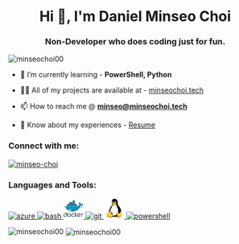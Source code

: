 <h1 align="center">Hi 👋, I'm Daniel Minseo Choi</h1>
<h3 align="center">Non-Developer who does coding just for fun.</h3>

<p align="left"> <img src="https://komarev.com/ghpvc/?username=minseochoi00&label=Profile%20views&color=0e75b6&style=flat" alt="minseochoi00" /> </p>

- 🌱 I’m currently learning - **PowerShell, Python**

- 👨‍💻 All of my projects are available at - [minseochoi.tech](minseochoi.tech)

- 📫 How to reach me @ **minseo@minseochoi.tech**

- 📄 Know about my experiences - [Resume](https://minseochoi.tech/resume)

<h3 align="left">Connect with me:</h3>
<p align="left">
<a href="https://linkedin.com/in/minseo-choi" target="blank"><img align="center" src="https://raw.githubusercontent.com/rahuldkjain/github-profile-readme-generator/master/src/images/icons/Social/linked-in-alt.svg" alt="minseo-choi" height="30" width="40" /></a>
</p>

<h3 align="left">Languages and Tools:</h3>
<p align="left"> <a href="https://azure.microsoft.com/en-in/" target="_blank" rel="noreferrer"> <img src="https://www.vectorlogo.zone/logos/microsoft_azure/microsoft_azure-icon.svg" alt="azure" width="40" height="40"/> </a> <a href="https://www.gnu.org/software/bash/" target="_blank" rel="noreferrer"> <img src="https://www.vectorlogo.zone/logos/gnu_bash/gnu_bash-icon.svg" alt="bash" width="40" height="40"/> </a> <a href="https://www.docker.com/" target="_blank" rel="noreferrer"> <img src="https://raw.githubusercontent.com/devicons/devicon/master/icons/docker/docker-original-wordmark.svg" alt="docker" width="40" height="40"/> </a> <a href="https://git-scm.com/" target="_blank" rel="noreferrer"> <img src="https://www.vectorlogo.zone/logos/git-scm/git-scm-icon.svg" alt="git" width="40" height="40"/> </a> <a href="https://www.linux.org/" target="_blank" rel="noreferrer"> <img src="https://raw.githubusercontent.com/devicons/devicon/master/icons/linux/linux-original.svg" alt="linux" width="40" height="40"/> </a> <a href="https://learn.microsoft.com/en-us/powershell/" target="_blank rel=noreferrer"> <img src="https://devblogs.microsoft.com/powershell/wp-content/uploads/sites/30/2018/09/Powershell_256.png" alt="powershell" width="40" height="40"/> </a> </p>

<p><img align="left" src="https://github-readme-stats.vercel.app/api/top-langs?username=minseochoi00&show_icons=true&locale=en&layout=compact" alt="minseochoi00" /></p>

<p>&nbsp;<img align="center" src="https://github-readme-stats.vercel.app/api?username=minseochoi00&show_icons=true&locale=en" alt="minseochoi00" /></p>


<!--
**minseochoi00/minseochoi00** is a ✨ _special_ ✨ repository because its `README.md` (this file) appears on your GitHub profile.

Here are some ideas to get you started:

- 🔭 I’m currently working on ...
- 🌱 I’m currently learning ...
- 👯 I’m looking to collaborate on ...
- 🤔 I’m looking for help with ...
- 💬 Ask me about ...
- 📫 How to reach me: ...
- 😄 Pronouns: ...
- ⚡ Fun fact: ...
-->
